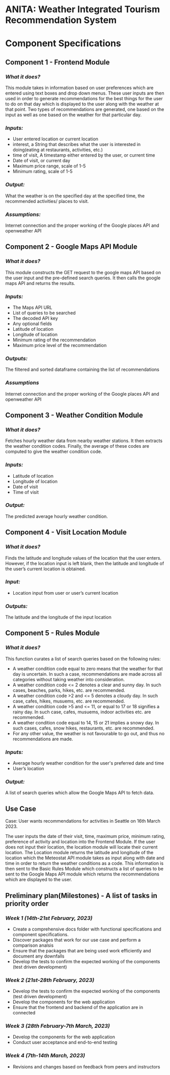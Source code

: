 # **ANITA: Weather Integrated Tourism Recommendation System**

# **Component Specifications**

## **Component 1 - Frontend Module**

### *What it does?*
This module takes in information based on user preferences which are entered using text boxes and drop down menus. These user inputs are then used in order to generate recommendations for the best things for the user to do on that day which is displayed to the user along with the weather at that point. Two types of  recommendations are generated, one  based on the input as well as one based on the weather for that particular day. 

### *Inputs:*
* User entered location or current location
* interest, a String that describes what the user is interested in doing(eating at restaurants, activities, etc.)
* time of visit, A timestamp either entered by the user, or current time
* Date of visit, or current day
* Maximum price range, scale of 1-5
* Minimum rating, scale of 1-5

### *Output:*
What the weather is on the specified day at the specified time, the recommended activities/ places to visit.  

### *Assumptions:*
Internet connection and the proper working of the Google places API and openweather API

## **Component 2 -  Google Maps API Module**

### *What it does?*

This module constructs the GET request to the google maps API based on the user input and the pre-defined search queries. It then calls the google maps API and returns the results.
 
### *Inputs:*
* The Maps API URL
* List of queries to be searched
* The decoded API key
* Any optional fields
* Latitude of location
* Longitude of location
* Minimum rating of the recommendation
* Maximum price level of the recommendation

### *Outputs:*
The filtered and sorted dataframe containing the list of recommendations

### *Assumptions*
Internet connection and the proper working of the Google places API and openweather API

## **Component 3 - Weather Condition Module**

### *What it does?*
Fetches hourly weather data from nearby weather stations. It then extracts the weather condition codes. Finally, the average of these codes are computed to give the weather condition code.

### *Inputs:*

* Latitude of location
* Longitude of location
* Date of visit
* Time of visit

### *Output:*
The predicted average hourly weather condition.

## **Component 4 - Visit Location Module**

### *What it does?*

Finds the latitude and longitude values of the location that the user enters. However, if the location input is left blank, then the latitude and longitude of the user’s current location is obtained.

### *Input:*

* Location input from user or user’s current location

### *Outputs:*

The latitude and the longitude of the input location

## **Component 5 - Rules Module**

### *What it does?*
This function curates a list of search queries based on the following rules:
* A weather condition code equal to zero means that the weather for that day is uncertain. In such a case, recommendations are made across all categories without taking weather into consideration. 
* A weather condition code <= 2 denotes a clear and sunny day. In such cases, beaches, parks, hikes, etc. are recommended. 
* A weather condition  code >2 and <= 5 denotes a cloudy day. In such case, cafes, hikes, musuems, etc. are recommended. 
* A weather condition code >5 and <= 11, or equal to 17 or 18 signifies  a rainy day. In such case, cafes, musuems, indoor activities etc. are recommended. 
* A weather condition code equal to 14, 15 or 21 implies a snowy day. In such cases, cafes, snow hikes, restaurants, etc. are recommended. 
* For any other value, the weather is not favourable to go out, and thus no recommendations are made.

### *Inputs:* 
* Average hourly weather condition for the user's preferred date and time
* User’s location

### *Output:*
A list of search queries which allow the Google Maps API to fetch data.

## **Use Case**

Case: User wants recommendations for activities in Seattle on 16th March 2023.

The user inputs the date of their visit, time, maximum price, minimum rating, preference of activity and location into the Frontend Module. If the user does not input their location, the location module will locate their current location. The Location module returns the latitude and longitude of the location which the Meteostat API module takes as input along with date and time in order to return the weather conditions as a code. This information is then sent to the Basic Rules Module which constructs a list of queries to be sent to the Google Maps API module which returns the recommendations which are displayed to the user.


## **Preliminary plan(Milestones) - A list of tasks in priority order**

### *Week 1 (14th-21st February, 2023)*
* Create a comprehensive docs folder with functional specifications and component specifications.
* Discover packages that work for our use case and perform a comparison analsis
* Ensure that the packages that are being used work efficiently and document any downfalls
* Develop the tests to confirm the expected working of the components (test driven development)

### *Week 2 (21st-28th February, 2023)*
* Develop the tests to confirm the expected working of the components (test driven development)
* Develop the components for the web application
* Ensure that the frontend and backend of the application are in connected 

### *Week 3 (28th February-7th March, 2023)*
* Develop the components for the web application
* Conduct user acceptance and end-to-end testing

### *Week 4 (7th-14th March, 2023)*
* Revisions and changes based on feedback from peers and instructors
